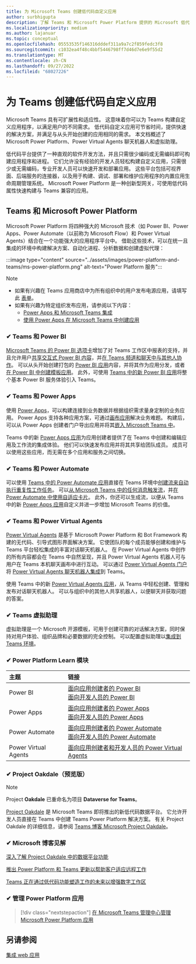 ```yaml
---
title: 为 Microsoft Teams 创建低代码自定义应用
author: surbhigupta
description: 了解 Teams 和 Microsoft Power Platform 提供的 Microsoft 低代码和无代码解决方案。
ms.localizationpriority: medium
ms.author: lajanuar
ms.topic: conceptual
ms.openlocfilehash: 05553535f146316dddef311a9a7c2f859fedc3f8
ms.sourcegitcommit: c1032ea4f48c4bbf5446798ff7d46d7e6e9f55d2
ms.translationtype: MT
ms.contentlocale: zh-CN
ms.lasthandoff: 09/27/2022
ms.locfileid: "68027226"
---
```

# <a name="create-low-code-custom-apps-for-teams"></a>为 Teams 创建低代码自定义应用

Microsoft Teams 具有可扩展性和适应性。 这意味着你可以为 Teams 构建自定义应用程序，以满足用户的不同需求。 低代码自定义应用可节省时间，提供快速的解决方案，并满足与从头开始创建的应用相同的需求。 本文档概述了 Microsoft Power Platform、Power Virtual Agents 聊天机器人和虚拟助理。

低代码平台提供了一种直观的软件开发方法，并且只需很少编码或无需编码即可构建应用程序和进程。 它们允许没有经验的开发人员轻松构建自定义应用，只需很少或无需编码，专业开发人员可以快速开发和部署应用。 这些平台包括可视界面、后端服务的连接器，以及用于构建、调试、部署和维护应用程序的内置应用生命周期管理系统。 Microsoft Power Platform 是一种创新型网关，可使用低代码属性快速构建与 Teams 兼容的应用。

## <a name="teams-and-microsoft-power-platform"></a>Teams 和 Microsoft Power Platform

Microsoft Power Platform 将四种强大的 Microsoft 技术（如 Power BI、Power Apps、Power Automate（以前称为 Microsoft Flow）和 Power Virtual Agents）结合在一个功能强大的应用程序平台中。 借助这些技术，可以在统一且集成的环境中构建解决方案、自动化进程、分析数据和创建虚拟代理：

:::image type="content" source="../assets/images/power-platform-and-teams/ms-power-platform.png" alt-text="Power Platform 服务":::

> [!NOTE]
>
> - 如果有兴趣在 Teams 应用商店中为所有组织中的用户发布电源应用，请填写此 [表单](https://go.microsoft.com/fwlink/?linkid=2204468)。
> - 如果有兴趣为特定组织发布应用，请参阅以下内容：
>   - [Power Apps 和 Microsoft Teams 集成](/power-apps/teams/overview)
>   - [使用 Power Apps 在 Microsoft Teams 中创建应用](/power-apps/teams/create-apps-overview)

### <a name="-teams-and-power-bi"></a>✔ Teams 和 Power BI

[Microsoft Teams 的 Power BI 选项卡](https://powerbi.microsoft.com/blog/announcing-new-power-bi-tab-for-microsoft-teams/)增加了对 Teams 工作区中报表的支持，并且允许用户[共享交互式 Power BI 内容](/power-bi/collaborate-share/service-embed-report-microsoft-teams)，并[在 Teams 频道和聊天中与其他人协作](/power-bi/collaborate-share/service-collaborate-microsoft-teams)。 可以从头开始创建打包的 [Power BI 应用](/power-bi/collaborate-share/service-create-distribute-apps)内容，并将其作为应用分发，或者[在 Power BI 中创建模板应用](/power-bi/connect-data/service-template-apps-create)。 此外，可使用 [Teams 中的新 Power BI 应用](https://go.microsoft.com/fwlink/?linkid=2143643)将整个基本 Power BI 服务体验引入 Teams。

### <a name="-teams-and-power-apps"></a>✔ Teams 和 Power Apps

使用 [Power Apps](/powerapps/powerapps-overview)，可以构建连接到业务数据并根据组织需求量身定制的业务应用。  Power Apps 支持各种应用方案，可通过[画布应用](/powerapps/maker/#canvas-apps)解决业务难题。 构建后，可以从 Power Apps 创建者门户导出应用并将其[嵌入 Microsoft Teams 中](/power-platform/admin/embed-app-teams)。

Teams 中的新 [Power Apps 应用](https://go.microsoft.com/fwlink/?linkid=2143374)为应用创建者提供了在 Teams 中创建和编辑应用及工作流的集成体验。 他们可以快速发布应用并将其共享给团队成员。 成员可以使用这些应用，而无需在多个应用和服务之间切换。

### <a name="-teams-and-power-automate"></a>✔ Teams 和 Power Automate

可以使用 [Teams 中的 Power Automate 应用](/power-automate/teams/install-teams-app)直接在 Teams 环境中[创建流来自动执行重复性工作任务](https://flow.microsoft.com/connectors/shared_teams/microsoft-teams/)。 可以[从 Microsoft Teams 中的任何消息触发流](/power-automate/trigger-flow-teams-message)，并[在 Power Automate 中使用自适应卡片](/power-automate/create-adaptive-cards)。 此外，你还可以生成流，以便从 Teams 中的新 [Power Apps 应用](https://go.microsoft.com/fwlink/?linkid=2143539)自定义并进一步增加 Microsoft Teams 的价值。

### <a name="-teams-and-power-virtual-agents"></a>✔ Teams 和 Power Virtual Agents

[Power Virtual Agents](/power-virtual-agents/fundamentals-what-is-power-virtual-agents) 是基于 Microsoft Power Platform 和 Bot Framework 构建的无代码、引导式图形界面解决方案。 它使团队的每个成员能够创建和维护与 Teams 平台轻松集成的丰富对话聊天机器人。 在 Power Virtual Agents 中创作的所有内容都会在 Teams 中自然呈现，并且 Power Virtual Agents 机器人可与用户在 Teams 本机聊天画布中进行互动。 可以通过 [Power Virtual Agents 门户](https://powervirtualagents.microsoft.com)将 [Power Virtual Agents 聊天机器人集成](/power-virtual-agents/publication-add-bot-to-microsoft-teams)到 Teams。

使用 Teams 中的新 [Power Virtual Agents 应用](https://aka.ms/pva-teams-docs)，从 Teams 中轻松创建、管理和发布对话聊天机器人。 可以与组织中的其他人共享机器人，以便聊天并获取问题的答案。

### <a name="-virtual-assistant-for-teams"></a>✔ Teams 虚拟助理

虚拟助理是一个 Microsoft 开源模板，可用于创建可靠的对话解决方案，同时保持对用户体验、组织品牌和必要数据的完全控制。 可以配置虚拟助理以[集成到 Teams 环境](https://microsoft.github.io/botframework-solutions/clients-and-channels/tutorials/enable-teams/1-intro)。

### <a name="-power-platform-learn-modules"></a>✔ Power Platform Learn 模块

|  主题  |  链接  |
|:---------|:----------------------|
|Power BI|[面向应用创建者的 Power BI](/training/browse/?expanded=power-platform&products=power-bi&roles=maker)</br>[面向开发人员的 Power BI](/training/browse/?expanded=power-platform&products=power-bi&roles=developer)|
|Power Apps|[面向应用创建者的 Power Apps](/training/browse/?products=power-apps&roles=maker)</br>[面向开发人员的 Power Apps](/training/browse/?products=power-apps)|
|Power Automate|[面向应用创建者的 Power Automate](/training/browse/?expanded=power-platform&products=power-automate&roles=maker)</br>[面向开发人员的 Power Automate](/training/browse/?expanded=power-platform&products=power-automate&roles=developer)|
|Power Virtual Agents|[面向应用创建者和开发人员的 Power Virtual Agents](/training/browse/?products=power-virtual-agents&expanded=power-platform&roles=maker)|

### <a name="-project-oakdale-preview"></a>✔ Project Oakdale（预览版）

> [!NOTE]
> Project **Oakdale** 已重命名为项目 **Dataverse for Teams**。

[Project Oakdale](https://techcommunity.microsoft.com/t5/microsoft-teams-blog/teams-is-shaping-the-future-of-work-with-low-code-features-to/ba-p/1507180
) 是 Microsoft Teams 即将推出的新低代码数据平台。 它允许开发人员直接在 Teams 中创建 Teams Power Platform 解决方案。 有关 Project Oakdale 的详细信息，请参阅 [Teams 博客 Microsoft Project Oakdale](https://powerapps.microsoft.com/blog/introducing-project-oakdale-a-new-low-code-data-platform-for-microsoft-teams)。

### <a name="-microsoft-blog-insights"></a>✔ Microsoft 博客见解

[深入了解 Project Oakdale 中的数据平台功能](https://powerapps.microsoft.com/blog/a-closer-look-at-data-platform-capabilities-in-project-oakdale/)

[推出 Power Platform 和 Teams 更新以帮助客户适应远程工作](https://cloudblogs.microsoft.com/powerplatform/2020/05/19/announcing-power-platform-and-teams-updates-to-help-customers-adapt-to-remote-work/)

[Teams 正在通过低代码功能塑造工作的未来以增强数字工作区](https://techcommunity.microsoft.com/t5/microsoft-teams-blog/teams-is-shaping-the-future-of-work-with-low-code-features-to/ba-p/1507180)

### <a name="-managing-power-platform-apps"></a>✔ 管理 Power Platform 应用

> [!div class="nextstepaction"]
> [在 Microsoft Teams 管理中心管理 Microsoft Power Platform 应用](/microsoftteams/manage-power-platform-apps)

## <a name="see-also"></a>另请参阅

[集成 web 应用](~/samples/integrate-web-apps-overview.md)
